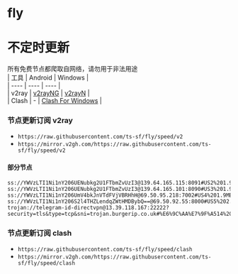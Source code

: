 # fly
# 不定时更新
所有免费节点都爬取自网络，请勿用于非法用途  
|  工具  | Android  | Windows  |  
|  ----  | ----   | ----  |  
| v2ray  | [v2rayNG](https://github.com/2dust/v2rayNG/releases) | [v2rayN](https://github.com/2dust/v2rayN/releases) |  
| Clash  | - | [Clash For Windows](https://github.com/2dust/clashN/releases) | 
  
### 节点更新订阅  v2ray
- `https://raw.githubusercontent.com/ts-sf/fly/speed/v2`  
- `https://mirror.v2gh.com/https://raw.githubusercontent.com/ts-sf/fly/speed/v2`  

#### 部分节点  
``` 
ss://YWVzLTI1Ni1nY206UENubkg2U1FTbmZvUzI3@139.64.165.115:8091#US2%201.9MB%2Fs
ss://YWVzLTI1Ni1nY206UENubkg2U1FTbmZvUzI3@139.64.165.101:8090#US3%201.9MB%2Fs
ss://YWVzLTI1Ni1nY206UmV4bkJnVTdFVjVBRHhH@69.50.95.218:7002#US4%201.9MB%2Fs
ss://YWVzLTI1Ni1nY206S2l4THZLendqZWtHMDBybQ==@69.50.92.55:8000#US5%202.0MB%2Fs
trojan://telegram-id-directvpn@13.39.118.167:22222?security=tls&type=tcp&sni=trojan.burgerip.co.uk#%E6%9C%AA%E7%9F%A514%2012.3MB%2Fs
```
### 节点更新订阅  clash
- `https://raw.githubusercontent.com/ts-sf/fly/speed/clash`  
- `https://mirror.v2gh.com/https://raw.githubusercontent.com/ts-sf/fly/speed/clash`  


